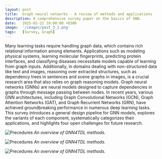 ```yaml
---
layout: post
title:  Graph neural networks - A review of methods and applications
description: A comprehensive survey paper on the basics of GNN.
date:   2025-02-22 19:00:00 +0300
image:  '/images/post_3_1.png'
tags:   [Survey, Graph]
---
```


Many learning tasks require handling graph data, which contains rich relational information among elements. Applications such as modeling physical systems, learning molecular fingerprints, predicting protein interfaces, and classifying diseases necessitate models capable of learning from graph inputs. Additionally, in domains dealing with non-structured data like text and images, reasoning over extracted structures, such as dependency trees in sentences and scene graphs in images, is a crucial research area that also relies on graph reasoning models. Graph neural networks (GNNs) are neural models designed to capture dependencies in graphs through message passing between nodes. In recent years, various GNN architectures, including Graph Convolutional Networks (GCN), Graph Attention Networks (GAT), and Graph Recurrent Networks (GRN), have achieved groundbreaking performance in numerous deep learning tasks. This survey introduces a general design pipeline for GNN models, explores the variants of each component, systematically categorizes their applications, and highlights four open challenges for future research.

![Precedures]({{site.baseurl}}/images/post_3_1.png)
*An overview of GNN4TDL methods.*

![Precedures]({{site.baseurl}}/images/post_3_2.png)
*An overview of GNN4TDL methods.*

![Precedures]({{site.baseurl}}/images/post_1.png)
*An overview of GNN4TDL methods.*